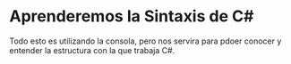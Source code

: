 # Aprenderemos la Sintaxis de C#
Todo esto es utilizando la consola, pero nos servira para pdoer conocer y entender la estructura 
con la que trabaja C#.
